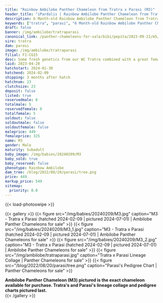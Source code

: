 ```yaml
---
title: "Rainbow Ambilobe Panther Chameleon from Tratra x Parasi (M3)"
header_title: "iPardalis | Rainbow Ambilobe Panther Chameleon from Tratra x Parasi | M3"
description: 6 Month-old Rainbow Ambilobe Panther Chameleon from Tratra and Parasi. Some fresh genetics from our WC Tratra combined with a great female from F1 Manjaka and Parasy! We've included sire and dam dendrograms if available, but you can view our Tratra or Parasi breeder pages for more information.
keywords: ["tratra", "parasi", "6 Month-old Rainbow Ambilobe Panther Chameleon", "baby chameleons for sale", "buy panther chameleon", "panther for sale", "ambilobe panther chameleons for sale", "ambilobe panther chameleon for sale"]
draft: false
banner: /img/ambilobe/tratraparasi
canonical_link: /panther-chameleons-for-sale/bibi/pepita/2023-09-21/m5/
sire: tratra
dam: parasi
image: /img/ambilobe/tratraparasi
filial: F1-CG15
desc: Some fresh genetics from our WC Tratra combined with a great female from F1 Manjaka and Parasy!
laid: 2023-04-20
hatchstart: 2024-01-30
hatchend: 2024-02-09
shipping: 3 months after hatch
hatchnum: 23
clutchsize: 23
deposit: false
listed: true
reservedmale: 0
totalmale: 5
reservedfemale: 0
totalfemale: 5
soldout: false
soldoutmale: false
soldoutfemale: false
maleprice: 449
femaleprice: 325
name: M3
gender: Male
maturity: Subadult
baby_image: /img/babies/20240209/M3
baby_sold: true
baby_reserved: false
phenotype: Rainbow Ambilobe
dam_tree: /blog/2022/08/20/parasi/tree.png
price: 449
markup_price: 549
sitemap: 
  priority: 0.0
---
```


{{< load-photoswipe >}}

{{< gallery >}}
  {{< figure src="/img/babies/20240209/M3.jpg" caption="M3 - Tratra x Parasi (hatched 2024-02-09 | pictured 2024-07-01) | Ambilobe Panther Chameleons for sale" >}}
  {{< figure src="/img/babies/20240209/M3_1.jpg" caption="M3 - Tratra x Parasi (hatched 2024-02-09 | pictured 2024-07-01) | Ambilobe Panther Chameleons for sale" >}}
  {{< figure src="/img/babies/20240209/M3_2.jpg" caption="M3 - Tratra x Parasi (hatched 2024-02-09 | pictured 2024-07-01) | Ambilobe Panther Chameleons for sale" >}}
  {{< figure src="/img/ambilobe/tratraparasi.jpg" caption="Tratra x Parasi Lineage Collage | Panther Chameleons for sale" >}}
  {{< figure src="/blog/2022/08/20/parasi/tree.png" caption="Parasi's Pedigree Chart | Panther Chameleons for sale" >}}
  <figcaption itemprop="description"><strong>Ambilobe Panther Chameleon (M3) pictured is the exact chameleon available for purchase. Tratra's and Parasi's lineage collage and pedigree charts pictured last.</strong></figcaption>
{{< /gallery >}}
